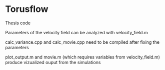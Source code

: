 # Torusflow
Thesis code

Parameters of the velocity field can be analyzed with velocity_field.m

calc_variance.cpp and calc_movie.cpp need to be compiled after fixing the parameters

plot_output.m and movie.m (which requires variables from velocity_field.m) produce vizualized ouput from the simulations 
